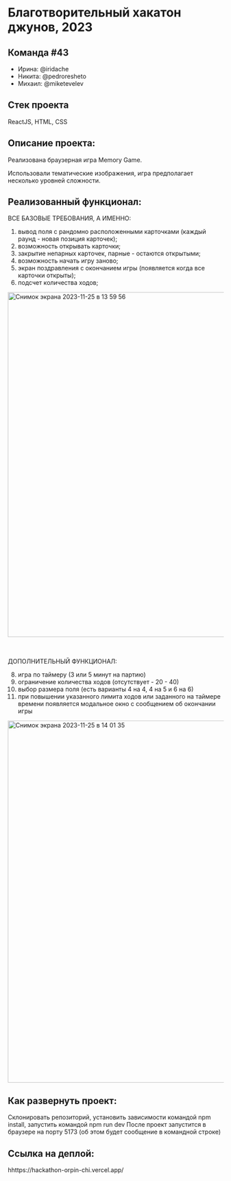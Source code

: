 # Благотворительный хакатон джунов, 2023

## Команда #43
* Ирина: @iridache 
* Никита: @pedroresheto 
* Михаил: @miketevelev

## Стек проекта
ReactJS, HTML, CSS

## Описание проекта:
Реализована браузерная игра Memory Game. <p>
Использовали тематические изображения, игра предполагает несколько уровней сложности.

## Реализованный функционал:

ВСЕ БАЗОВЫЕ ТРЕБОВАНИЯ, А ИМЕННО:

1. вывод поля с рандомно расположенными карточками (каждый раунд - новая позиция карточек);
2. возможность открывать карточки;
3. закрытие непарных карточек, парные - остаются открытыми;
4. возможность начать игру заново;
5. экран поздравления с окончанием игры (появляется когда все карточки открыты);
6. подсчет количества ходов;
  <img width="804" alt="Снимок экрана 2023-11-25 в 13 59 56" src="https://github.com/chernyaevaia/hackathon-memory-game/assets/89077026/c51da971-ff80-4170-ac7a-cb5da1c523b6">

<br></br>
ДОПОЛНИТЕЛЬНЫЙ ФУНКЦИОНАЛ: 

8. игра по таймеру (3 или 5 минут на партию)
9. ограничение количества ходов (отсутствует - 20 - 40)
11. выбор размера поля (есть варианты 4 на 4, 4 на 5 и 6 на 6)
12. при повышении указанного лимита ходов или заданного на таймере времени появляется модальное окно с сообщением об окончании игры
<img width="844" alt="Снимок экрана 2023-11-25 в 14 01 35" src="https://github.com/chernyaevaia/hackathon-memory-game/assets/89077026/541cd9a6-cf79-4cac-9ec0-b664e970766c">



## Как развернуть проект:
Склонировать репозиторий, установить зависимости командой npm install, запустить командой  npm run dev
После проект запустится в браузере на порту 5173 (об этом будет сообщение в командной строке)

## Ссылка на деплой:
hhttps://hackathon-orpin-chi.vercel.app/
